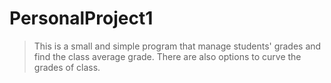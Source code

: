 # PersonalProject1
> This is a small and simple program that manage students' grades and find the class average grade. There are also options to curve the grades of class.
